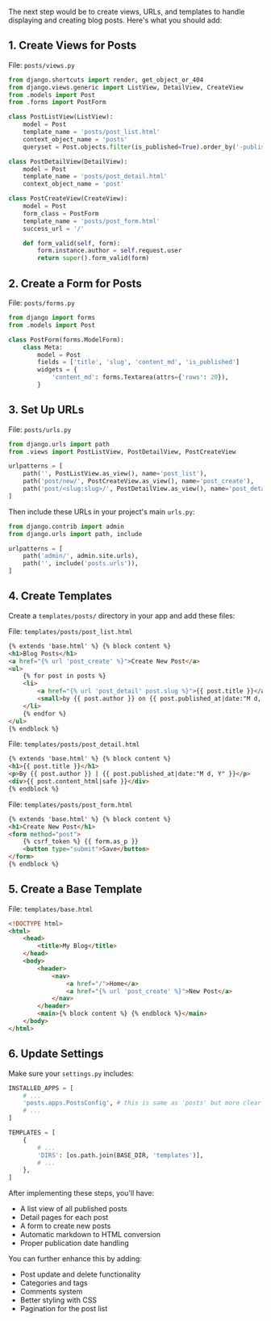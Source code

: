 The next step would be to create views, URLs, and templates to handle displaying and creating blog posts. Here's what you should add:

## 1. Create Views for Posts

File: `posts/views.py`

```python
from django.shortcuts import render, get_object_or_404
from django.views.generic import ListView, DetailView, CreateView
from .models import Post
from .forms import PostForm

class PostListView(ListView):
    model = Post
    template_name = 'posts/post_list.html'
    context_object_name = 'posts'
    queryset = Post.objects.filter(is_published=True).order_by('-published_at')

class PostDetailView(DetailView):
    model = Post
    template_name = 'posts/post_detail.html'
    context_object_name = 'post'

class PostCreateView(CreateView):
    model = Post
    form_class = PostForm
    template_name = 'posts/post_form.html'
    success_url = '/'

    def form_valid(self, form):
        form.instance.author = self.request.user
        return super().form_valid(form)
```

## 2. Create a Form for Posts

File: `posts/forms.py`

```python
from django import forms
from .models import Post

class PostForm(forms.ModelForm):
    class Meta:
        model = Post
        fields = ['title', 'slug', 'content_md', 'is_published']
        widgets = {
            'content_md': forms.Textarea(attrs={'rows': 20}),
        }
```

## 3. Set Up URLs

File: `posts/urls.py`

```python
from django.urls import path
from .views import PostListView, PostDetailView, PostCreateView

urlpatterns = [
    path('', PostListView.as_view(), name='post_list'),
    path('post/new/', PostCreateView.as_view(), name='post_create'),
    path('post/<slug:slug>/', PostDetailView.as_view(), name='post_detail'),
]
```

Then include these URLs in your project's main `urls.py`:

```python
from django.contrib import admin
from django.urls import path, include

urlpatterns = [
    path('admin/', admin.site.urls),
    path('', include('posts.urls')),
]
```

## 4. Create Templates

Create a `templates/posts/` directory in your app and add these files:

File: `templates/posts/post_list.html`

```html
{% extends 'base.html' %} {% block content %}
<h1>Blog Posts</h1>
<a href="{% url 'post_create' %}">Create New Post</a>
<ul>
	{% for post in posts %}
	<li>
		<a href="{% url 'post_detail' post.slug %}">{{ post.title }}</a>
		<small>by {{ post.author }} on {{ post.published_at|date:"M d, Y" }}</small>
	</li>
	{% endfor %}
</ul>
{% endblock %}
```

File: `templates/posts/post_detail.html`

```html
{% extends 'base.html' %} {% block content %}
<h1>{{ post.title }}</h1>
<p>By {{ post.author }} | {{ post.published_at|date:"M d, Y" }}</p>
<div>{{ post.content_html|safe }}</div>
{% endblock %}
```

File: `templates/posts/post_form.html`

```html
{% extends 'base.html' %} {% block content %}
<h1>Create New Post</h1>
<form method="post">
	{% csrf_token %} {{ form.as_p }}
	<button type="submit">Save</button>
</form>
{% endblock %}
```

## 5. Create a Base Template

File: `templates/base.html`

```html
<!DOCTYPE html>
<html>
	<head>
		<title>My Blog</title>
	</head>
	<body>
		<header>
			<nav>
				<a href="/">Home</a>
				<a href="{% url 'post_create' %}">New Post</a>
			</nav>
		</header>
		<main>{% block content %} {% endblock %}</main>
	</body>
</html>
```

## 6. Update Settings

Make sure your `settings.py` includes:

```python
INSTALLED_APPS = [
    # ...
    'posts.apps.PostsConfig', # this is same as 'posts' but more clear
    # ...
]

TEMPLATES = [
    {
        # ...
        'DIRS': [os.path.join(BASE_DIR, 'templates')],
        # ...
    },
]
```

After implementing these steps, you'll have:

- A list view of all published posts
- Detail pages for each post
- A form to create new posts
- Automatic markdown to HTML conversion
- Proper publication date handling

You can further enhance this by adding:

- Post update and delete functionality
- Categories and tags
- Comments system
- Better styling with CSS
- Pagination for the post list
